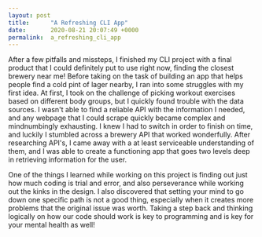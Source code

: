 ```yaml
---
layout: post
title:      "A Refreshing CLI App"
date:       2020-08-21 20:07:49 +0000
permalink:  a_refreshing_cli_app
---
```



After a few pitfalls and missteps, I finished my CLI project with a final product that I could definitely put to use right now, finding the closest brewery near me! Before taking on the task of building an app that helps people find a cold pint of lager nearby, I ran into some struggles with my first idea. At first, I took on the challenge of picking workout exercises based on different body groups, but I quickly found trouble with the data sources. I wasn't able to find a reliable API with the information I needed, and any webpage that I could scrape quickly became complex and mindnumbingly exhausting. I knew I had to switch in order to finish on time, and luckily I stumbled across a brewery API that worked wonderfully. After researching API's, I came away with a at least serviceable understanding of them, and I was able to create a functioning app that goes two levels deep in retrieving information for the user. 

One of the things I learned while working on this project is finding out just how much coding is trial and error, and also perseverance while working out the kinks in the design. I also discovered that setting your mind to go down one specific path is not a good thing, especially when it creates more problems that the original issue was worth. Taking a step back and thinking logically on how our code should work is key to programming and is key for your mental health as well!
